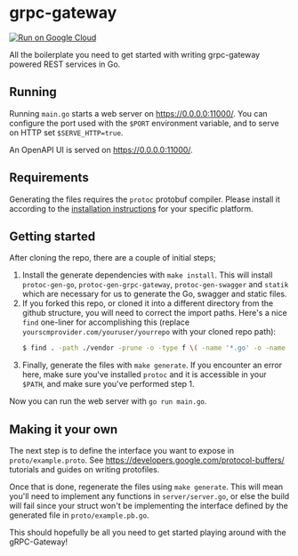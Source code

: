 # grpc-gateway

[![Run on Google Cloud](https://storage.googleapis.com/cloudrun/button.svg)](https://console.cloud.google.com/cloudshell/editor?shellonly=true&cloudshell_image=gcr.io/cloudrun/button&cloudshell_git_repo=https://github.com/grpc-gateway.git)

All the boilerplate you need to get started with writing grpc-gateway powered
REST services in Go.

## Running

Running `main.go` starts a web server on https://0.0.0.0:11000/. You can configure
the port used with the `$PORT` environment variable, and to serve on HTTP set
`$SERVE_HTTP=true`.

An OpenAPI UI is served on https://0.0.0.0:11000/.

## Requirements

Generating the files requires the `protoc` protobuf compiler.
Please install it according to the
[installation instructions](https://github.com/google/protobuf#protocol-compiler-installation)
for your specific platform.

## Getting started

After cloning the repo, there are a couple of initial steps;

1. Install the generate dependencies with `make install`.
   This will install `protoc-gen-go`, `protoc-gen-grpc-gateway`, `protoc-gen-swagger` and `statik` which
   are necessary for us to generate the Go, swagger and static files.
1. If you forked this repo, or cloned it into a different directory from the github structure,
   you will need to correct the import paths. Here's a nice `find` one-liner for accomplishing this
   (replace `yourscmprovider.com/youruser/yourrepo` with your cloned repo path):
   ```bash
   $ find . -path ./vendor -prune -o -type f \( -name '*.go' -o -name '*.proto' \) -exec sed -i -e "s;github.com/grpc-gateway;yourscmprovider.com/youruser/yourrepo;g" {} +
   ```
1. Finally, generate the files with `make generate`.
   If you encounter an error here, make sure you've installed
   `protoc` and it is accessible in your `$PATH`, and make sure
   you've performed step 1.

Now you can run the web server with `go run main.go`.

## Making it your own

The next step is to define the interface you want to expose in
`proto/example.proto`. See https://developers.google.com/protocol-buffers/
tutorials and guides on writing protofiles.

Once that is done, regenerate the files using
`make generate`. This will mean you'll need to implement any functions in
`server/server.go`, or else the build will fail since your struct won't
be implementing the interface defined by the generated file in `proto/example.pb.go`.

This should hopefully be all you need to get started playing around with the gRPC-Gateway!
